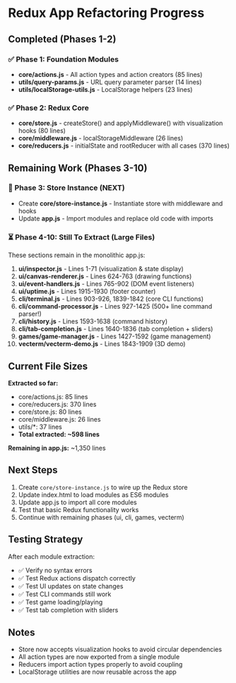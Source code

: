 # Redux App Refactoring Progress

## Completed (Phases 1-2)

### ✅ Phase 1: Foundation Modules
- **core/actions.js** - All action types and action creators (85 lines)
- **utils/query-params.js** - URL query parameter parser (14 lines)
- **utils/localStorage-utils.js** - LocalStorage helpers (23 lines)

### ✅ Phase 2: Redux Core
- **core/store.js** - createStore() and applyMiddleware() with visualization hooks (80 lines)
- **core/middleware.js** - localStorageMiddleware (26 lines)
- **core/reducers.js** - initialState and rootReducer with all cases (370 lines)

## Remaining Work (Phases 3-10)

### 🔄 Phase 3: Store Instance (NEXT)
- Create **core/store-instance.js** - Instantiate store with middleware and hooks
- Update **app.js** - Import modules and replace old code with imports

### ⏳ Phase 4-10: Still To Extract (Large Files)
These sections remain in the monolithic app.js:

1. **ui/inspector.js** - Lines 1-71 (visualization & state display)
2. **ui/canvas-renderer.js** - Lines 624-763 (drawing functions)
3. **ui/event-handlers.js** - Lines 765-902 (DOM event listeners)
4. **ui/uptime.js** - Lines 1915-1930 (footer counter)
5. **cli/terminal.js** - Lines 903-926, 1839-1842 (core CLI functions)
6. **cli/command-processor.js** - Lines 927-1425 (500+ line command parser!)
7. **cli/history.js** - Lines 1593-1638 (command history)
8. **cli/tab-completion.js** - Lines 1640-1836 (tab completion + sliders)
9. **games/game-manager.js** - Lines 1427-1592 (game management)
10. **vecterm/vecterm-demo.js** - Lines 1843-1909 (3D demo)

## Current File Sizes

**Extracted so far:**
- core/actions.js: 85 lines
- core/reducers.js: 370 lines
- core/store.js: 80 lines
- core/middleware.js: 26 lines
- utils/*: 37 lines
- **Total extracted: ~598 lines**

**Remaining in app.js:** ~1,350 lines

## Next Steps

1. Create `core/store-instance.js` to wire up the Redux store
2. Update index.html to load modules as ES6 modules
3. Update app.js to import all core modules
4. Test that basic Redux functionality works
5. Continue with remaining phases (ui, cli, games, vecterm)

## Testing Strategy

After each module extraction:
- ✅ Verify no syntax errors
- ✅ Test Redux actions dispatch correctly
- ✅ Test UI updates on state changes
- ✅ Test CLI commands still work
- ✅ Test game loading/playing
- ✅ Test tab completion with sliders

## Notes

- Store now accepts visualization hooks to avoid circular dependencies
- All action types are now exported from a single module
- Reducers import action types properly to avoid coupling
- LocalStorage utilities are now reusable across the app
